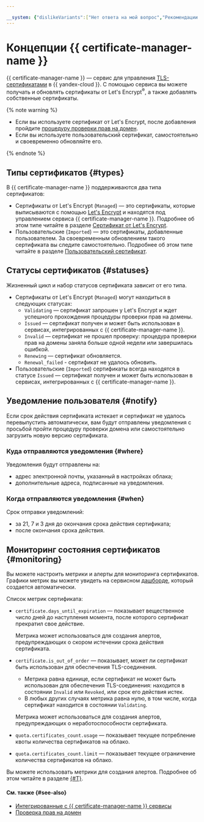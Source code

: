 ```yaml
---

__system: {"dislikeVariants":["Нет ответа на мой вопрос","Рекомендации не помогли","Содержание не соответствует заголовку","Другое"]}
---
```

# Концепции {{ certificate-manager-name }}

{{ certificate-manager-name }} — сервис для управления [TLS-сертификатами](https://en.wikipedia.org/wiki/Public_key_certificate#TLS/SSL_server_certificate) в {{ yandex-cloud }}. С помощью сервиса вы можете получать и обновлять сертификаты от Let's Encrypt<sup>®</sup>, а также добавлять собственные сертификаты.

{% note warning %}

* Если вы используете сертификат от Let's Encrypt, после добавления пройдите [процедуру проверки прав на домен](challenges.md).
* Если вы используете пользовательский сертификат, самостоятельно и своевременно обновляйте его.

{% endnote %}

## Типы сертификатов {#types}

В {{ certificate-manager-name }} поддерживаются два типа сертификатов:
* Сертификаты от Let's Encrypt (`Managed`) — это сертификаты, которые выписываются с помощью [Let's Encrypt](https://letsencrypt.org) и находятся под управлением сервиса {{ certificate-manager-name }}. Подробнее об этом типе читайте в разделе [Сертификат от Let's Encrypt](managed-certificate.md).
* Пользовательские (`Imported`) — это сертификаты, добавленные пользователем. За своевременным обновлением такого сертификата вы следите самостоятельно. Подробнее об этом типе читайте в разделе [Пользовательский сертификат](imported-certificate.md).

## Статусы сертификатов {#statuses}

Жизненный цикл и набор статусов сертификата зависит от его типа.

* Сертификаты от Let's Encrypt (`Managed`) могут находиться в следующих статусах:
    * `Validating` — сертификат запрошен у Let's Encrypt и ждет успешного прохождения процедуры проверки прав на домены.
    * `Issued` — сертификат получен и может быть использован  в сервисах, интегрированных с {{ certificate-manager-name }}.
    * `Invalid` — сертификат не прошел проверку: процедура проверки прав на домены заняла больше одной недели или завершилась ошибкой.
    * `Renewing` — сертификат обновляется.
    * `Renewal_failed` - сертификат не удалось обновить.
* Пользовательские (`Imported`) сертификаты всегда находятся в статусе `Issued` —  сертификат получен и может быть использован  в сервисах, интегрированных с {{ certificate-manager-name }}.

## Уведомление пользователя {#notify}

Если срок действия сертификата истекает и сертификат не удалось перевыпустить автоматически, вам будут отправлены уведомления с просьбой пройти процедуру проверки домена или самостоятельно загрузить новую версию сертификата.

### Куда отправляются уведомления {#where}

Уведомления будут отправлены на: 
* адрес электронной почты, указанный в настройках облака;
* дополнительные адреса, подписанные на уведомления.

### Когда отправляются уведомления {#when}

Срок отправки уведомлений:
* за 21, 7 и 3 дня до окончания срока действия сертификата;
* после окончания срока действия.

## Мониторинг состояния сертификатов {#monitoring}

Вы можете настроить метрики и алерты для мониторинга сертификатов. Графики метрик вы можете увидеть на сервисном [дашборде](../../monitoring/concepts/visualization/dashboard.md), который создается автоматически.

Список метрик сертификата:

* `certificate.days_until_expiration` — показывает вещественное число дней до наступления момента, после которого сертификат прекратил свое действие. 

    Метрика может использоваться для создания алертов, предупреждающих о скором истечении срока действия сертификата.
* `certificate.is_out_of_order` — показывает, может ли сертификат быть использован для обеспечения TLS-соединения.
    * Метрика равна единице, если сертификат не может быть использован для обеспечения TLS-соединения: находится в состоянии `Invalid` или `Revoked`, или срок его действия истек.
    * В любых других случаях метрика равна нулю, в том числе, когда сертификат находится в состоянии `Validating`. 
    
    Метрика может использоваться для создания алертов, предупреждающих о неработоспособности сертификата.
* `quota.certificates_count.usage` — показывает текущее потребление квоты количества сертификатов на облако.
* `quota.certificates_count.limit` — показывает текущее ограничение количества сертификатов на облако.

Вы можете использовать метрики для создания алертов. Подробнее об этом читайте в разделе [{#T}](../operations/alert.md).

#### См. также {#see-also}

- [Интегрированные с {{ certificate-manager-name }} сервисы](services.md)
- [Проверка прав на домен](challenges.md)